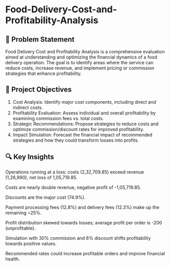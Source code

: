 #  Food-Delivery-Cost-and-Profitability-Analysis

## **📌 Problem Statement**
Food Delivery Cost and Profitability Analysis is a comprehensive evaluation aimed at understanding and optimizing the financial dynamics of a food delivery operation. The goal is to identify areas where the service can reduce costs, increase revenue, and implement pricing or commission strategies that enhance profitability.

## **🎯 Project Objectives**
1. Cost Analysis: Identify major cost components, including direct and indirect costs.
2. Profitability Evaluation: Assess individual and overall profitability by examining commission fees vs. total costs.
3. Strategic Recommendations: Propose strategies to reduce costs and optimize commission/discount rates for improved profitability.
4. Impact Simulation: Forecast the financial impact of recommended strategies and how they could transform losses into profits.

## **🔍 Key Insights**
Operations running at a loss: costs (2,32,709.85) exceed revenue (1,26,990), net loss of 1,05,719.85.

Costs are nearly double revenue, negative profit of -1,05,719.85.

Discounts are the major cost (74.9%).

Payment processing fees (12.8%) and delivery fees (12.3%) make up the remaining ~25%.

Profit distribution skewed towards losses; average profit per order is -200 (unprofitable).

Simulation with 30% commission and 6% discount shifts profitability towards positive values.

Recommended rates could increase profitable orders and improve financial health.
